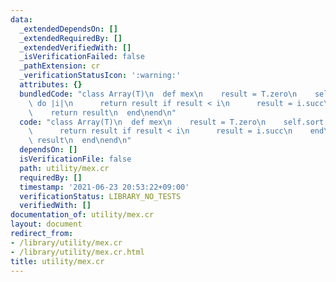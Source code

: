 ```yaml
---
data:
  _extendedDependsOn: []
  _extendedRequiredBy: []
  _extendedVerifiedWith: []
  _isVerificationFailed: false
  _pathExtension: cr
  _verificationStatusIcon: ':warning:'
  attributes: {}
  bundledCode: "class Array(T)\n  def mex\n    result = T.zero\n    self.sort.each\
    \ do |i|\n      return result if result < i\n      result = i.succ\n    end\n\
    \    return result\n  end\nend\n"
  code: "class Array(T)\n  def mex\n    result = T.zero\n    self.sort.each do |i|\n\
    \      return result if result < i\n      result = i.succ\n    end\n    return\
    \ result\n  end\nend\n"
  dependsOn: []
  isVerificationFile: false
  path: utility/mex.cr
  requiredBy: []
  timestamp: '2021-06-23 20:53:22+09:00'
  verificationStatus: LIBRARY_NO_TESTS
  verifiedWith: []
documentation_of: utility/mex.cr
layout: document
redirect_from:
- /library/utility/mex.cr
- /library/utility/mex.cr.html
title: utility/mex.cr
---
```

